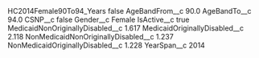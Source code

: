 <?xml version="1.0" encoding="UTF-8"?>
<CustomMetadata xmlns="http://soap.sforce.com/2006/04/metadata" xmlns:xsi="http://www.w3.org/2001/XMLSchema-instance" xmlns:xsd="http://www.w3.org/2001/XMLSchema">
    <label>HC2014Female90To94_Years</label>
    <protected>false</protected>
    <values>
        <field>AgeBandFrom__c</field>
        <value xsi:type="xsd:double">90.0</value>
    </values>
    <values>
        <field>AgeBandTo__c</field>
        <value xsi:type="xsd:double">94.0</value>
    </values>
    <values>
        <field>CSNP__c</field>
        <value xsi:type="xsd:boolean">false</value>
    </values>
    <values>
        <field>Gender__c</field>
        <value xsi:type="xsd:string">Female</value>
    </values>
    <values>
        <field>IsActive__c</field>
        <value xsi:type="xsd:boolean">true</value>
    </values>
    <values>
        <field>MedicaidNonOriginallyDisabled__c</field>
        <value xsi:type="xsd:double">1.617</value>
    </values>
    <values>
        <field>MedicaidOriginallyDisabled__c</field>
        <value xsi:type="xsd:double">2.118</value>
    </values>
    <values>
        <field>NonMedicaidNonOriginallyDisabled__c</field>
        <value xsi:type="xsd:double">1.237</value>
    </values>
    <values>
        <field>NonMedicaidOriginallyDisabled__c</field>
        <value xsi:type="xsd:double">1.228</value>
    </values>
    <values>
        <field>YearSpan__c</field>
        <value xsi:type="xsd:string">2014</value>
    </values>
</CustomMetadata>
